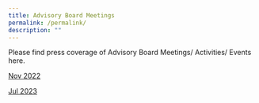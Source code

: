 ```yaml
---
title: Advisory Board Meetings
permalink: /permalink/
description: ""
---
```

Please find press coverage of Advisory Board Meetings/ Activities/ Events here.  

[Nov 2022](/adboardmeeting-nov22/)


[Jul 2023](/adboardmeeting-jul23/)